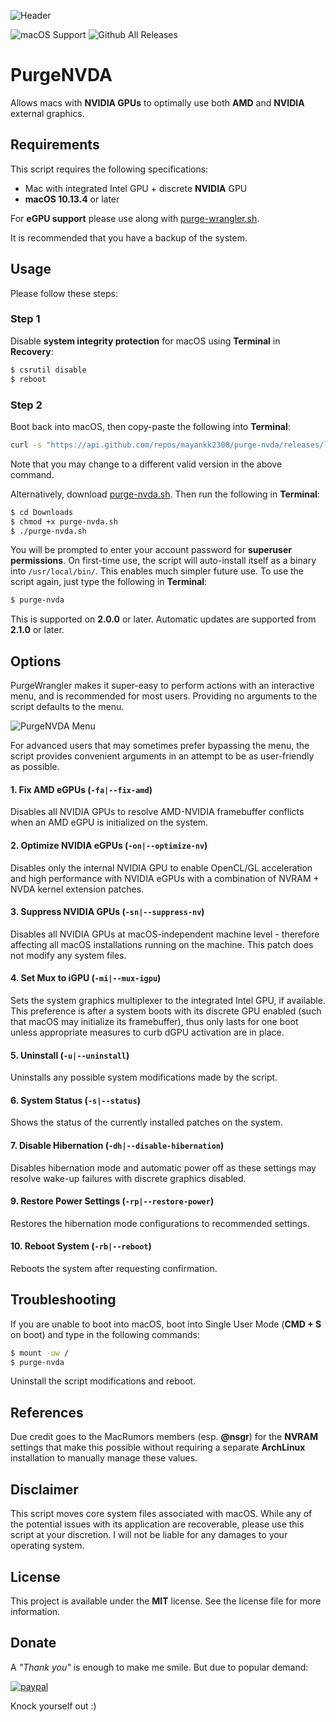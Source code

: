 ![Header](https://raw.githubusercontent.com/mayankk2308/purge-nvda/master/resources/header.png)

![macOS Support](https://img.shields.io/badge/macOS-10.13.4+-orange.svg?style=for-the-badge) ![Github All Releases](https://img.shields.io/github/downloads/mayankk2308/purge-nvda/total.svg?style=for-the-badge)
# PurgeNVDA
Allows macs with **NVIDIA GPUs** to optimally use both **AMD** and **NVIDIA** external graphics.

## Requirements
This script requires the following specifications:
* Mac with integrated Intel GPU + discrete **NVIDIA** GPU
* **macOS 10.13.4** or later

For **eGPU support** please use along with [purge-wrangler.sh](https://github.com/mayankk2308/purge-wrangler/releases).

It is recommended that you have a backup of the system.

## Usage
Please follow these steps:

### Step 1
Disable **system integrity protection** for macOS using **Terminal** in **Recovery**:
```bash
$ csrutil disable
$ reboot
```

### Step 2
Boot back into macOS, then copy-paste the following into **Terminal**:
```bash
curl -s "https://api.github.com/repos/mayankk2308/purge-nvda/releases/latest" | grep '"browser_download_url":' | sed -E 's/.*"([^"]+)".*/\1/' | xargs curl -L -s -0 > purge-nvda.sh && chmod +x purge-nvda.sh && ./purge-nvda.sh && rm purge-nvda.sh
```

Note that you may change to a different valid version in the above command.

Alternatively, download [purge-nvda.sh](https://github.com/mayankk2308/purge-nvda/releases). Then run the following in **Terminal**:
```bash
$ cd Downloads
$ chmod +x purge-nvda.sh
$ ./purge-nvda.sh
```

You will be prompted to enter your account password for **superuser permissions**. On first-time use, the script will auto-install itself as a binary into `/usr/local/bin/`. This enables much simpler future use. To use the script again, just type the following in **Terminal**:
```bash
$ purge-nvda
```

This is supported on **2.0.0** or later. Automatic updates are supported from **2.1.0** or later.

## Options
PurgeWrangler makes it super-easy to perform actions with an interactive menu, and is recommended for most users. Providing no arguments to the script defaults to the menu.

![PurgeNVDA Menu](https://raw.githubusercontent.com/mayankk2308/purge-nvda/master/resources/purge-nvda-menu.png)

For advanced users that may sometimes prefer bypassing the menu, the script provides convenient arguments in an attempt to be as user-friendly as possible.

#### 1. Fix AMD eGPUs (`-fa|--fix-amd`)
Disables all NVIDIA GPUs to resolve AMD-NVIDIA framebuffer conflicts when an AMD eGPU is initialized on the system.

#### 2. Optimize NVIDIA eGPUs (`-on|--optimize-nv`)
Disables only the internal NVIDIA GPU to enable OpenCL/GL acceleration and high performance with NVIDIA eGPUs with a combination of NVRAM + NVDA kernel extension patches.

#### 3. Suppress NVIDIA GPUs (`-sn|--suppress-nv`)
Disables all NVIDIA GPUs at macOS-independent machine level - therefore affecting all macOS installations running on the machine. This patch does not modify any system files.

#### 4. Set Mux to iGPU (`-mi|--mux-igpu`)
Sets the system graphics multiplexer to the integrated Intel GPU, if available. This preference is after a system boots with its discrete GPU enabled (such that macOS may initialize its framebuffer), thus only lasts for one boot unless appropriate measures to curb dGPU activation are in place.

#### 5. Uninstall (`-u|--uninstall`)
Uninstalls any possible system modifications made by the script.

#### 6. System Status (`-s|--status`)
Shows the status of the currently installed patches on the system.

#### 7. Disable Hibernation (`-dh|--disable-hibernation`)
Disables hibernation mode and automatic power off as these settings may resolve wake-up failures with discrete graphics disabled.

#### 9. Restore Power Settings (`-rp|--restore-power`)
Restores the hibernation mode configurations to recommended settings.

#### 10. Reboot System (`-rb|--reboot`)
Reboots the system after requesting confirmation.

## Troubleshooting
If you are unable to boot into macOS, boot into Single User Mode (**CMD + S** on boot) and type in the following commands:
```bash
$ mount -uw /
$ purge-nvda
```

Uninstall the script modifications and reboot.

## References
Due credit goes to the MacRumors members (esp. **@nsgr**) for the **NVRAM** settings that make this possible without requiring a separate **ArchLinux** installation to manually manage these values.

## Disclaimer
This script moves core system files associated with macOS. While any of the potential issues with its application are recoverable, please use this script at your discretion. I will not be liable for any damages to your operating system.

## License
This project is available under the **MIT** license. See the license file for more information.

## Donate
A *"Thank you"* is enough to make me smile. But due to popular demand:

[![paypal][image-1]][1]

Knock yourself out :)

[image-1]:	https://www.paypalobjects.com/en_US/i/btn/btn_donate_SM.gif
[1]:	https://www.paypal.com/cgi-bin/webscr?cmd=_donations&business=mayankk2308@gmail.com&lc=US&item_name=mac_editor&no_note=0&currency_code=USD&bn=PP-DonationsBF:btn_donate_SM.gif:NonHostedGuest
